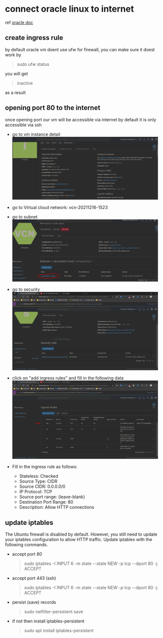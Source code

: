 # connect oracle linux to internet

ref [oracle doc](https://docs.oracle.com/en-us/iaas/developer-tutorials/tutorials/apache-on-ubuntu/01oci-ubuntu-apache-summary.htm)

## create ingress rule

by default oracle vm doent use ufw for firewall,
you can make sure it doest work by

> sudo ufw status

you will get

> inactive

as a result

## opening port 80 to the internet

once opening port our vm will be accessible via internet
by default it is only accessible via ssh

- go to vm instance detail
  ![instance detail](./assets/instance_detail.jpg)
- go to Virtual cloud network: vcn-20211216-1523
- go to subnet
  ![subnet](./assets/subnet.jpg)
- go to security
  ![security](./assets/security.jpg)
- click on "add ingress rules" and fill in the following data
  ![ingress rule](./assets/ingress.jpg)
- Fill in the ingress rule as follows:

  - Stateless: Checked
  - Source Type: CIDR
  - Source CIDR: 0.0.0.0/0
  - IP Protocol: TCP
  - Source port range: (leave-blank)
  - Destination Port Range: 80
  - Description: Allow HTTP connections

## update iptables

The Ubuntu firewall is disabled by default. However, you still need to update your iptables configuration to allow HTTP traffic. Update iptables with the following commands.

- accept port 80
  > sudo iptables -I INPUT 6 -m state --state NEW -p tcp --dport 80 -j ACCEPT
- accept port 443 (ssh)
  > sudo iptables -I INPUT 6 -m state --state NEW -p tcp --dport 80 -j ACCEPT
- persist (save) records
  > sudo netfilter-persistent save
- if not then install iptables-persistent
  > sudo apt install iptables-persistent
